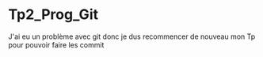 # Tp2_Prog_Git

J'ai eu un problème avec git donc je dus recommencer de nouveau mon Tp pour pouvoir faire les commit
